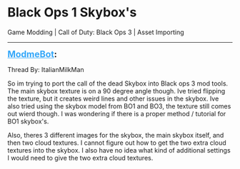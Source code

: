 # Black Ops 1 Skybox's
Game Modding | Call of Duty: Black Ops 3 | Asset Importing

---
<strong style="font-size: 1.4em;"><span style="text-decoration: underline;text-decoration-color: #34a7f9;"><span style="color:#34a7f9;">ModmeBot</span></span>:</strong>

<p>Thread By: ItalianMilkMan<br /><p style="text-align:left;">So im trying to port the call of the dead Skybox into Black ops 3 mod tools. The main skybox texture is on a 90 degree angle though. Ive tried flipping the texture, but it creates weird lines and other issues in the skybox. Ive also tried using the skybox model from BO1 and BO3, the texture still comes out wierd though. I was wondering if there is a proper method / tutorial for BO1 skybox&#39;s.<p style="text-align:left;"></p><p style="text-align:left;"></p>Also, theres 3 different images for the skybox, the main skybox itself, and then two cloud textures. I cannot figure out how to get the two extra cloud textures into the skybox. I also have no idea what kind of additional settings I would need to give the two extra cloud textures.</p></p>
